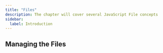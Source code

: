 ```yaml
---
title: "Files"
description: The chapter will cover several JavaScript File concepts
sidebar:
  label: Introduction
---
```


## Managing the Files